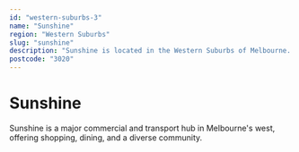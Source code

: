 ```yaml
---
id: "western-suburbs-3"
name: "Sunshine"
region: "Western Suburbs"
slug: "sunshine"
description: "Sunshine is located in the Western Suburbs of Melbourne. Find trusted local plumbers serving this area."
postcode: "3020"
---
```


# Sunshine

Sunshine is a major commercial and transport hub in Melbourne's west, offering shopping, dining, and a diverse community. 